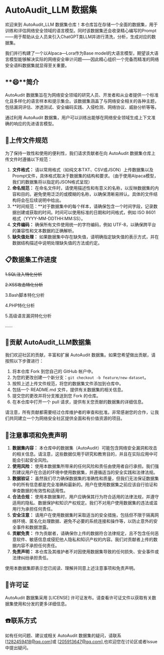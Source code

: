 # AutoAudit_LLM 数据集
欢迎来到 AutoAudit_LLM 数据集仓库！本仓库旨在存储一个全面的数据集，用于训练和评估网络安全领域的语言模型。同时该数据集还会收录精心编写的Prompt——用于帮助从业人员来引入ChatGPT类LLM并进行清洗，分析，生成对应的数据集。

我们并行构建了一个以Alpaca—Lora作为Base model的大语言模型，期望该大语言模型能够解决实际的网络安全审计问题——因此精心组织一个完备而精准的网络安全语料数据集就显得至关重要。

## **:smile:**简介

AutoAudit 数据集旨在为网络安全领域的研究人员、开发者和从业者提供一个标准化且多样化的语言样本和提示集合。该数据集涵盖了与网络安全相关的各种主题，包括漏洞评估、渗透测试、安全编码实践、入侵检测、网络协议、威胁分析等等。

通过利用 AutoAudit 数据集，用户可以训练出能够在网络安全领域生成上下文准确的响应的先进语言模型。

## :loudspeaker:上传文件规范

为了保持一致性和使用的便利性，我们请求贡献者在向 AutoAudit 数据集仓库上传文件时遵循以下规范：

1. **文件格式：** 请以常用格式（如纯文本TXT、CSV或JSON）上传数据集以及Prompt文件，具体格式取决于数据集的结构和要求。（由于使用Alpaca模型，我们的数据集将以指定的JSON格式呈现）
2. **命名规范：** 在命名文件时，请使用描述性和有意义的名称，以反映数据集的内容和目的。避免使用泛泛的或模糊的名称，以确保清晰易辨认。具体的文件结构将会在后续说明中给出。
3. **时间规范：**对于数据集中的每个样本，请确保包含一个时间字段，记录数据创建或获取的时间。时间可以使用标准的日期和时间格式，例如 ISO 8601 格式（YYYY-MM-DDTHH:MM:SS）。
4. **文件编码：** 确保所有文件使用统一的字符编码，例如 UTF-8，以确保跨平台的兼容性和文本数据的正确解析。
5. **缺失值处理：** 如果数据集中存在缺失值，请明确指定缺失值的表示方式，并在数据结构描述中说明处理缺失值的方法或约定。

## :clipboard:数据集工作进度

~~1.SQL注入特化分析~~

~~2.XSS攻击特化分析~~

3.Bash脚本特化分析

4.PHP特化分析

5.高级语言漏洞特化分析

......

## :rainbow:贡献 AutoAudit_LLM数据集

我们欢迎社区的贡献，丰富和扩展 AutoAudit 数据集。如果您希望做出贡献，请按照以下步骤进行：

1. 将本仓库 Fork 到您自己的 GitHub 帐户中。
2. 为您的更改创建一个新分支：`git checkout -b feature/new-dataset`。
3. 按照上述上传文件规范，将您的数据集文件添加到仓库中。
4. 包括一个 README.md 文件，提供有关数据集的相关信息。
5. 提交您的更改并将分支推送到您 Fork 的仓库。
6. 在本仓库中打开一个 pull 请求，提供有关您贡献的数据集的详细信息。

请注意，所有贡献都需要经过仓库维护者的审查和批准。非常感谢您的合作，让我们共同建立一个为网络安全社区提供全面和有价值资源的项目。

## :rotating_light:注意事项和免责声明

1. **数据集内容：** 本仓库中的数据集（AutoAudit）可能包含网络安全漏洞和攻击的相关信息。请注意，这些数据仅用于研究和教育目的，并且在实际应用中可能会引起安全风险。
2. **使用风险：** 使用本数据集所带来的任何风险和责任由使用者自行承担。我们强烈建议用户在合适的环境中使用数据集，并遵循适当的安全实践和法律法规。
3. **数据验证：** 虽然我们尽力确保数据集的准确性和质量，但我们无法保证数据集中的所有信息都是完全准确和最新的。用户在使用数据集之前应该自行验证和审查数据的有效性和适用性。
4. **合法合规：** 使用本数据集时，用户应确保其行为符合适用的法律法规，并遵守适用的隐私、数据保护和知识产权规定。我们不对用户使用数据集的违法或滥用行为承担任何责任。
5. **安全注意：** 请用户在使用数据集时采取适当的安全措施，包括但不限于隔离网络环境、匿名化处理数据、避免不必要的系统连接和操作等，以防止意外的安全事件和数据泄露。
6. **贡献免责：** 作为贡献者，请确保你上传的数据符合法律规定，且不包含任何恶意软件、敏感信息或侵犯他人隐私和知识产权的内容。我们对贡献者上传的数据内容不承担任何责任。
7. **免责声明：** 本仓库及其维护者不对因使用数据集导致的任何损失、安全事件或法律纠纷承担责任。

使用本数据集即表示您已阅读、理解并同意上述注意事项和免责声明。

## :blue_book:许可证

AutoAudit 数据集采用 [LICENSE] 许可证发布。请查看许可证文件以获取有关数据集使用和分发的更多详细信息。

## :phone:联系方式

如有任何问题、建议或相关 AutoAudit 数据集的疑问，请联系 [1282459418@qq.com]或 [205913647@qq.com],也欢迎您在讨论区或者Issue中提出疑问。
